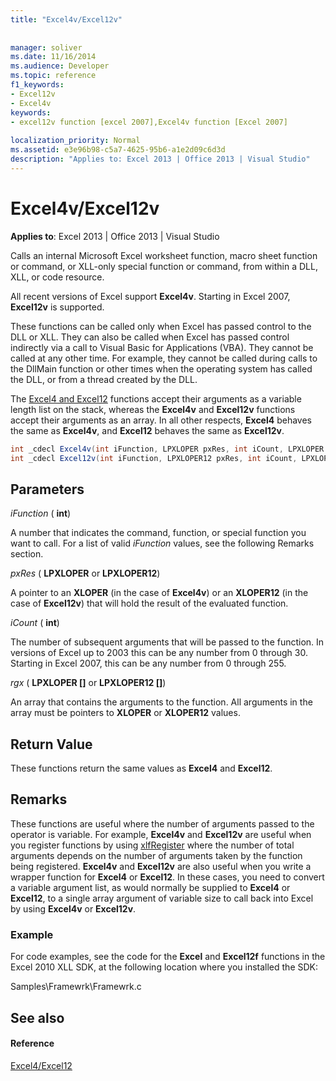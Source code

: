 ```yaml
---
title: "Excel4v/Excel12v"
 
 
manager: soliver
ms.date: 11/16/2014
ms.audience: Developer
ms.topic: reference
f1_keywords:
- Excel12v
- Excel4v
keywords:
- excel12v function [excel 2007],Excel4v function [Excel 2007]
 
localization_priority: Normal
ms.assetid: e3e96b98-c5a7-4625-95b6-a1e2d09c6d3d
description: "Applies to: Excel 2013 | Office 2013 | Visual Studio"
---
```


# Excel4v/Excel12v

 **Applies to**: Excel 2013 | Office 2013 | Visual Studio 
  
Calls an internal Microsoft Excel worksheet function, macro sheet function or command, or XLL-only special function or command, from within a DLL, XLL, or code resource.
  
All recent versions of Excel support **Excel4v**. Starting in Excel 2007, **Excel12v** is supported. 
  
These functions can be called only when Excel has passed control to the DLL or XLL. They can also be called when Excel has passed control indirectly via a call to Visual Basic for Applications (VBA). They cannot be called at any other time. For example, they cannot be called during calls to the DllMain function or other times when the operating system has called the DLL, or from a thread created by the DLL. 
  
The [Excel4 and Excel12](excel4-excel12.md) functions accept their arguments as a variable length list on the stack, whereas the **Excel4v** and **Excel12v** functions accept their arguments as an array. In all other respects, **Excel4** behaves the same as **Excel4v**, and **Excel12** behaves the same as **Excel12v**.
  
```cs
int _cdecl Excel4v(int iFunction, LPXLOPER pxRes, int iCount, LPXLOPER rgx[]);
int _cdecl Excel12v(int iFunction, LPXLOPER12 pxRes, int iCount, LPXLOPER12 rgx[]);
```

## Parameters

 _iFunction_ ( **int**)
  
A number that indicates the command, function, or special function you want to call. For a list of valid  _iFunction_ values, see the following Remarks section. 
  
 _pxRes_ ( **LPXLOPER** or **LPXLOPER12**)
  
A pointer to an **XLOPER** (in the case of **Excel4v**) or an **XLOPER12** (in the case of **Excel12v**) that will hold the result of the evaluated function.
  
 _iCount_ ( **int**)
  
The number of subsequent arguments that will be passed to the function. In versions of Excel up to 2003 this can be any number from 0 through 30. Starting in Excel 2007, this can be any number from 0 through 255.
  
 _rgx_ ( **LPXLOPER []** or **LPXLOPER12 []**)
  
An array that contains the arguments to the function. All arguments in the array must be pointers to **XLOPER** or **XLOPER12** values. 
  
## Return Value

These functions return the same values as **Excel4** and **Excel12**.
  
## Remarks

These functions are useful where the number of arguments passed to the operator is variable. For example, **Excel4v** and **Excel12v** are useful when you register functions by using [xlfRegister](xlfregister-form-1.md) where the number of total arguments depends on the number of arguments taken by the function being registered. **Excel4v** and **Excel12v** are also useful when you write a wrapper function for **Excel4** or **Excel12**. In these cases, you need to convert a variable argument list, as would normally be supplied to **Excel4** or **Excel12**, to a single array argument of variable size to call back into Excel by using **Excel4v** or **Excel12v**.
  
### Example

For code examples, see the code for the **Excel** and **Excel12f** functions in the Excel 2010 XLL SDK, at the following location where you installed the SDK: 
  
Samples\Framewrk\Framewrk.c
  
## See also

#### Reference

[Excel4/Excel12](excel4-excel12.md)

